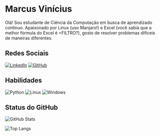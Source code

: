 # Marcus Vinícius

Olá! Sou estudante de Ciência da Computação em busca de aprendizado contínuo. Apaixonado por Linux (uso Manjaro!) e Excel (você sabia que a melhor fórmula do Excel é =FILTRO?), gosto de resolver problemas difíceis de maneiras diferentes.

## Redes Sociais
[![LinkedIn](https://img.shields.io/badge/LinkedIn-FFF?style=for-the-badge&logo=linkedin&logoColor=0E76A8)](https://www.linkedin.com/in/marcus-vin%C3%ADcius-82a38013a/)
[![GitHub](https://img.shields.io/badge/GitHub-FFF?style=for-the-badge&logo=github&logoColor=000)](https://github.com/deomkds)

## Habilidades

![Python](https://img.shields.io/badge/Python-FFF?style=for-the-badge&logo=python)
![Linux](https://img.shields.io/badge/Linux-FFF?style=for-the-badge&logo=linux&logoColor=FCC624)
![Windows](https://img.shields.io/badge/Windows-FFF?style=for-the-badge&logo=windows&logoColor=2CA5E0)

## Status do GitHub

![GitHub Stats](https://github-readme-stats.vercel.app/api?username=deomkds&theme=transparent&bg_color=FFF&border_color=000000&show_icons=true&icon_color=0010E2&title_color=000000&text_color=000)

![Top Langs](https://github-readme-stats-git-masterrstaa-rickstaa.vercel.app/api/top-langs/?username=deomkds&bg_color=FFF&border_color=000000&title_color=000000&text_color=000)